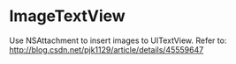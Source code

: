 # ImageTextView

Use NSAttachment to insert images to UITextView.
Refer to: <http://blog.csdn.net/pjk1129/article/details/45559647>
